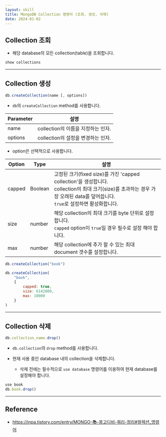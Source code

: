 ```yaml
---
layout: skill
title: MongoDB Collection 명령어 (조회, 생성, 삭제)
date: 2024-01-02
---
```



## Collection 조회

- 해당 database의 모든 collection(table)을 조회합니다.

```sql
show collections
```


---


## Collection 생성

```js
db.createCollection(name [, options])
```

- `db`의 `createCollection` method를 사용합니다.

| Parameter | 설명 |
| --- | --- |
| name | collection의 이름을 지정하는 인자. |
| options | collection의 설정을 변경하는 인자. |

- option은 선택적으로 사용합니다.

| Option | Type | 설명 |
| --- | --- | --- |
| capped | Boolean | 고정된 크기(fixed size)를 가진 'capped collection'을 생성합니다.<br>collection의 최대 크기(size)를 초과하는 경우 가장 오래된 data를 덮어씁니다.<br>`true`로 설정하면 활성화합니다. |
| size | number | 해당 collection의 최대 크기를 byte 단위로 설정합니다.<br>`capped` option이 `true`일 경우 필수로 설정 해야 합니다. |
| max | number | 해당 collection에 추가 할 수 있는 최대 document 갯수를 설정합니다. |

```js
db.createCollection("book")

db.createCollection(
    "book",
    {
        capped: true, 
        size: 6142800, 
        max: 10000
    }
)
```


---


## Collection 삭제

```js
db.collection_name.drop()
```

- `db.collection`의 `drop` method를 사용합니다.

- 현재 사용 중인 database 내의 collection을 삭제합니다.
    - 삭제 전에는 필수적으로 `use database` 명령어를 이용하여 현재 database를 설정해야 합니다.

```js
use book
db.book.drop()
```


---


## Reference

- <https://inpa.tistory.com/entry/MONGO-📚-몽고디비-쿼리-정리#컬렉션_명령어>
